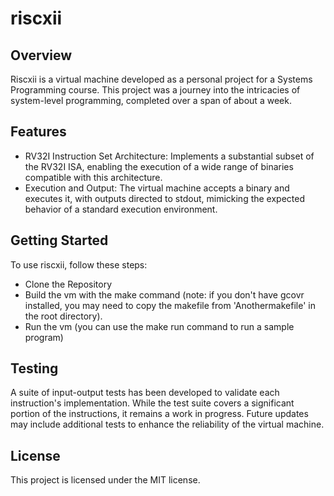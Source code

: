 # riscxii

## Overview

Riscxii is a virtual machine developed as a personal project for a Systems Programming course. This project was a journey into the intricacies of system-level programming, completed over a span of about a week.

## Features

- RV32I Instruction Set Architecture: 
Implements a substantial subset of the RV32I ISA, enabling the execution of a wide range of binaries compatible with this architecture.
- Execution and Output: The virtual machine accepts a binary and executes it, with outputs directed to stdout, mimicking the expected behavior of a standard execution environment.

## Getting Started

To use riscxii, follow these steps:

- Clone the Repository
- Build the vm with the make command (note: if you don't have gcovr installed, you may need to copy the makefile from 'Anothermakefile' in the root directory).
- Run the vm (you can use the make run command to run a sample program)
## Testing

A suite of input-output tests has been developed to validate each instruction's implementation. While the test suite covers a significant portion of the instructions, it remains a work in progress. Future updates may include additional tests to enhance the reliability of the virtual machine.

## License

This project is licensed under the MIT license.


